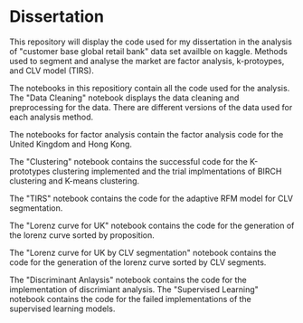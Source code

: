 # Dissertation
This repository will display the code used for my dissertation in the analysis of "customer base global retail bank" data set availble on kaggle. 
Methods used to segment and analyse the market are factor analysis, k-protoypes, and CLV model (TIRS).

The notebooks in this repositiory contain all the code used for the analysis. The "Data Cleaning" notebook displays the data cleaning and preprocessing for the data. There are different versions of the data used for each analysis method. 

The notebooks for factor analysis contain the factor analysis code for the United Kingdom and Hong Kong.

The "Clustering" notebook contains the successful code for the K-prototypes clustering implemented and the trial implmentations of BIRCH clustering and K-means clustering.

The "TIRS" notebook contains the code for the adaptive RFM model for CLV segmentation.

The "Lorenz curve for UK" notebook contains the code for the generation of the lorenz curve sorted by proposition.

The "Lorenz curve for UK by CLV segmentation" notebook contains the code for the generation of the lorenz curve sorted by CLV segments.

The "Discriminant Anlaysis" notebook contains the code for the implementation of discrimiant analysis.
The "Supervised Learning" notebook contains the code for the failed implementations of the supervised learning models.

